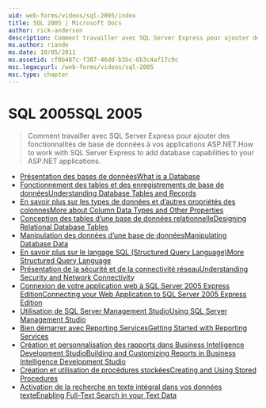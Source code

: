```yaml
---
uid: web-forms/videos/sql-2005/index
title: SQL 2005 | Microsoft Docs
author: rick-anderson
description: Comment travailler avec SQL Server Express pour ajouter des fonctionnalités de base de données à vos applications ASP.NET.
ms.author: riande
ms.date: 10/05/2011
ms.assetid: cf0b487c-f387-46dd-b3bc-6b3c4af17c9c
msc.legacyurl: /web-forms/videos/sql-2005
msc.type: chapter
---
```

<a name="sql-2005"></a><span data-ttu-id="b8c66-103">SQL 2005</span><span class="sxs-lookup"><span data-stu-id="b8c66-103">SQL 2005</span></span>
====================
> <span data-ttu-id="b8c66-104">Comment travailler avec SQL Server Express pour ajouter des fonctionnalités de base de données à vos applications ASP.NET.</span><span class="sxs-lookup"><span data-stu-id="b8c66-104">How to work with SQL Server Express to add database capabilities to your ASP.NET applications.</span></span>


- [<span data-ttu-id="b8c66-105">Présentation des bases de données</span><span class="sxs-lookup"><span data-stu-id="b8c66-105">What is a Database</span></span>](what-is-a-database.md)
- [<span data-ttu-id="b8c66-106">Fonctionnement des tables et des enregistrements de base de données</span><span class="sxs-lookup"><span data-stu-id="b8c66-106">Understanding Database Tables and Records</span></span>](understanding-database-tables-and-records.md)
- [<span data-ttu-id="b8c66-107">En savoir plus sur les types de données et d’autres propriétés des colonnes</span><span class="sxs-lookup"><span data-stu-id="b8c66-107">More about Column Data Types and Other Properties</span></span>](more-about-column-data-types-and-other-properties.md)
- [<span data-ttu-id="b8c66-108">Conception des tables d’une base de données relationnelle</span><span class="sxs-lookup"><span data-stu-id="b8c66-108">Designing Relational Database Tables</span></span>](designing-relational-database-tables.md)
- [<span data-ttu-id="b8c66-109">Manipulation des données d’une base de données</span><span class="sxs-lookup"><span data-stu-id="b8c66-109">Manipulating Database Data</span></span>](manipulating-database-data.md)
- [<span data-ttu-id="b8c66-110">En savoir plus sur le langage SQL (Structured Query Language)</span><span class="sxs-lookup"><span data-stu-id="b8c66-110">More Structured Query Language</span></span>](more-structured-query-language.md)
- [<span data-ttu-id="b8c66-111">Présentation de la sécurité et de la connectivité réseau</span><span class="sxs-lookup"><span data-stu-id="b8c66-111">Understanding Security and Network Connectivity</span></span>](understanding-security-and-network-connectivity.md)
- [<span data-ttu-id="b8c66-112">Connexion de votre application web à SQL Server 2005 Express Edition</span><span class="sxs-lookup"><span data-stu-id="b8c66-112">Connecting your Web Application to SQL Server 2005 Express Edition</span></span>](connecting-your-web-application-to-sql-server-2005-express-edition.md)
- [<span data-ttu-id="b8c66-113">Utilisation de SQL Server Management Studio</span><span class="sxs-lookup"><span data-stu-id="b8c66-113">Using SQL Server Management Studio</span></span>](using-sql-server-management-studio.md)
- [<span data-ttu-id="b8c66-114">Bien démarrer avec Reporting Services</span><span class="sxs-lookup"><span data-stu-id="b8c66-114">Getting Started with Reporting Services</span></span>](getting-started-with-reporting-services.md)
- [<span data-ttu-id="b8c66-115">Création et personnalisation des rapports dans Business Intelligence Development Studio</span><span class="sxs-lookup"><span data-stu-id="b8c66-115">Building and Customizing Reports in Business Intelligence Development Studio</span></span>](building-and-customizing-reports-in-business-intelligence-development-studio.md)
- [<span data-ttu-id="b8c66-116">Création et utilisation de procédures stockées</span><span class="sxs-lookup"><span data-stu-id="b8c66-116">Creating and Using Stored Procedures</span></span>](creating-and-using-stored-procedures.md)
- [<span data-ttu-id="b8c66-117">Activation de la recherche en texte intégral dans vos données texte</span><span class="sxs-lookup"><span data-stu-id="b8c66-117">Enabling Full-Text Search in your Text Data</span></span>](enabling-full-text-search-in-your-text-data.md)
